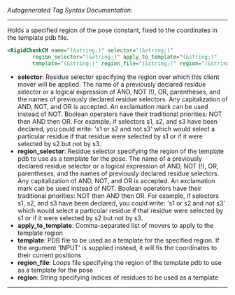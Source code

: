 <!-- THIS IS AN AUTOGENERATED FILE: Don't edit it directly, instead change the schema definition in the code itself. -->

_Autogenerated Tag Syntax Documentation:_

---
Holds a specified region of the pose constant, fixed to the coordinates in the template pdb file.

```xml
<RigidChunkCM name="(&string;)" selector="(&string;)"
        region_selector="(&string;)" apply_to_template="(&string;)"
        template="(&string;)" region_file="(&string;)" region="(&string;)" />
```

-   **selector**: Residue selector specifying the region over which this client mover will be applied. The name of a previously declared residue selector or a logical expression of AND, NOT (!), OR, parentheses, and the names of previously declared residue selectors. Any capitalization of AND, NOT, and OR is accepted. An exclamation mark can be used instead of NOT. Boolean operators have their traditional priorities: NOT then AND then OR. For example, if selectors s1, s2, and s3 have been declared, you could write: 's1 or s2 and not s3' which would select a particular residue if that residue were selected by s1 or if it were selected by s2 but not by s3.
-   **region_selector**: Residue selector specifying the region of the template pdb to use as a template for the pose. The name of a previously declared residue selector or a logical expression of AND, NOT (!), OR, parentheses, and the names of previously declared residue selectors. Any capitalization of AND, NOT, and OR is accepted. An exclamation mark can be used instead of NOT. Boolean operators have their traditional priorities: NOT then AND then OR. For example, if selectors s1, s2, and s3 have been declared, you could write: 's1 or s2 and not s3' which would select a particular residue if that residue were selected by s1 or if it were selected by s2 but not by s3.
-   **apply_to_template**: Comma-separated list of movers to apply to the template region
-   **template**: PDB file to be used as a template for the specified region. If the argument 'INPUT' is supplied instead, it will fix the coordinates to their current positions
-   **region_file**: Loops file specifying the region of the template pdb to use as a template for the pose
-   **region**: String specifying indices of residues to be used as a template

---
